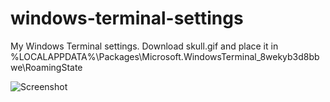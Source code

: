 # windows-terminal-settings

My Windows Terminal settings. 
Download skull.gif and place it in %LOCALAPPDATA%\Packages\Microsoft.WindowsTerminal_8wekyb3d8bbwe\RoamingState


![Screenshot](https://i.imgur.com/SoVZzGN.gif)
